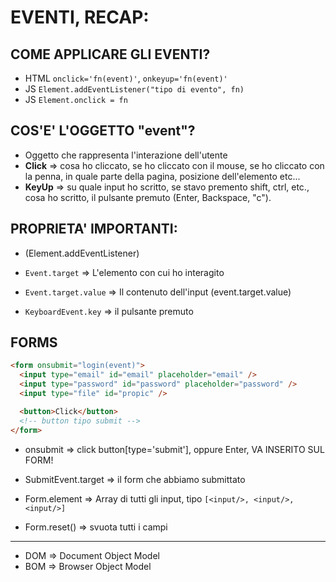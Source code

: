 # EVENTI, RECAP:

## COME APPLICARE GLI EVENTI?

- HTML `onclick='fn(event)'`, `onkeyup='fn(event)'`
- JS `Element.addEventListener("tipo di evento", fn)`
- JS `Element.onclick = fn`

## COS'E' L'OGGETTO "event"?

- Oggetto che rappresenta l'interazione dell'utente
- **Click** => cosa ho cliccato, se ho cliccato con il mouse, se ho cliccato con la penna, in quale parte della pagina, posizione dell'elemento etc...
- **KeyUp** => su quale input ho scritto, se stavo premento shift, ctrl, etc., cosa ho scritto, il pulsante premuto (Enter, Backspace, "c").

## PROPRIETA' IMPORTANTI:

- (Element.addEventListener)

- `Event.target` => L'elemento con cui ho interagito
- `Event.target.value` => Il contenuto dell'input (event.target.value)
- `KeyboardEvent.key` => il pulsante premuto

## FORMS

```html
<form onsubmit="login(event)">
  <input type="email" id="email" placeholder="email" />
  <input type="password" id="password" placeholder="password" />
  <input type="file" id="propic" />

  <button>Click</button>
  <!-- button tipo submit -->
</form>
```

- onsubmit => click button[type='submit'], oppure Enter, VA INSERITO SUL FORM!

- SubmitEvent.target => il form che abbiamo submittato
- Form.element => Array di tutti gli input, tipo `[<input/>, <input/>, <input/>]`
- Form.reset() => svuota tutti i campi

---

- DOM => Document Object Model
- BOM => Browser Object Model
